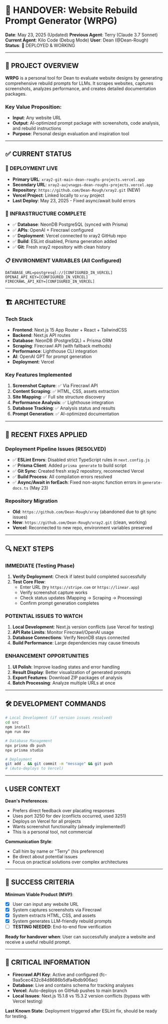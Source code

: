# 🔄 HANDOVER: Website Rebuild Prompt Generator (WRPG)

**Date**: May 23, 2025 (Updated)
**Previous Agent**: Terry (Claude 3.7 Sonnet)
**Current Agent**: Kilo Code (Debug Mode)
**User**: Dean (@Dean-Rough)
**Status**: 🚀 DEPLOYED & WORKING

---

## 🎯 PROJECT OVERVIEW

**WRPG** is a personal tool for Dean to evaluate website designs by generating comprehensive rebuild prompts for LLMs. It scrapes websites, captures screenshots, analyzes performance, and creates detailed documentation packages.

### Key Value Proposition:
- **Input**: Any website URL
- **Output**: AI-optimized prompt package with screenshots, code analysis, and rebuild instructions
- **Purpose**: Personal design evaluation and inspiration tool

---

## ✅ CURRENT STATUS

### 🚀 **DEPLOYMENT LIVE**
- **Primary URL**: `xray2-git-main-dean-roughs-projects.vercel.app`
- **Secondary URL**: `xray2-aujvnagps-dean-roughs-projects.vercel.app`
- **Repository**: `https://github.com/Dean-Rough/xray2.git` (NEW)
- **Vercel Project**: Linked locally to `xray` project
- **Last Deploy**: May 23, 2025 - Fixed async/await build errors

### 🔧 **INFRASTRUCTURE COMPLETE**
- ✅ **Database**: NeonDB PostgreSQL (synced with Prisma)
- ✅ **APIs**: OpenAI + Firecrawl configured
- ✅ **Deployment**: Vercel connected to xray2 GitHub repo
- ✅ **Build**: ESLint disabled, Prisma generation added
- ✅ **Git**: Fresh xray2 repository with clean history

### 📋 **ENVIRONMENT VARIABLES** (All Configured)
```
DATABASE_URL=postgresql://[CONFIGURED_IN_VERCEL]
OPENAI_API_KEY=[CONFIGURED_IN_VERCEL]
FIRECRAWL_API_KEY=[CONFIGURED_IN_VERCEL]
```

---

## 🏗️ ARCHITECTURE

### **Tech Stack**
- **Frontend**: Next.js 15 App Router + React + TailwindCSS
- **Backend**: Next.js API routes
- **Database**: NeonDB (PostgreSQL) + Prisma ORM
- **Scraping**: Firecrawl API (with fallback methods)
- **Performance**: Lighthouse CLI integration
- **AI**: OpenAI GPT for prompt generation
- **Deployment**: Vercel

### **Key Features Implemented**
1. **Screenshot Capture**: ✅ Via Firecrawl API
2. **Content Scraping**: ✅ HTML, CSS, assets extraction
3. **Site Mapping**: ✅ Full site structure discovery
4. **Performance Analysis**: ✅ Lighthouse integration
5. **Database Tracking**: ✅ Analysis status and results
6. **Prompt Generation**: ✅ AI-optimized documentation

---

## 🔧 **RECENT FIXES APPLIED**

### **Deployment Pipeline Issues (RESOLVED)**
- ✅ **ESLint Errors**: Disabled strict TypeScript rules in `next.config.js`
- ✅ **Prisma Client**: Added `prisma generate` to build script
- ✅ **Git Sync**: Created fresh xray2 repository, reconnected Vercel
- ✅ **Build Process**: All compilation errors resolved
- ✅ **Async/Await in forEach**: Fixed non-async function errors in `generate-docs.ts` (May 23)

### **Repository Migration**
- **Old**: `https://github.com/Dean-Rough/xray` (abandoned due to git sync issues)
- **New**: `https://github.com/Dean-Rough/xray2.git` (clean, working)
- **Vercel**: Reconnected to new repo, environment variables preserved

---

## 🔍 NEXT STEPS

### **IMMEDIATE (Testing Phase)**
1. **Verify Deployment**: Check if latest build completed successfully
2. **Test Core Flow**:
   - Enter URL (try `https://stripe.com` or `https://linear.app`)
   - Verify screenshot capture works
   - Check status updates (Mapping → Scraping → Processing)
   - Confirm prompt generation completes

### **POTENTIAL ISSUES TO WATCH**
1. **Local Development**: Next.js version conflicts (use Vercel for testing)
2. **API Rate Limits**: Monitor Firecrawl/OpenAI usage
3. **Database Connections**: Verify NeonDB stays connected
4. **Build Performance**: Large dependencies may cause timeouts

### **ENHANCEMENT OPPORTUNITIES**
1. **UI Polish**: Improve loading states and error handling
2. **Result Display**: Better visualization of generated prompts
3. **Export Features**: Download ZIP packages of analysis
4. **Batch Processing**: Analyze multiple URLs at once

---

## 🛠️ DEVELOPMENT COMMANDS

```bash
# Local Development (if version issues resolved)
cd src
npm install
npm run dev

# Database Management
npx prisma db push
npx prisma studio

# Deployment
git add . && git commit -m "message" && git push
# (Auto-deploys to Vercel)
```

---

## 📞 USER CONTEXT

**Dean's Preferences**:
- Prefers direct feedback over placating responses
- Uses port 3250 for dev (conflicts occurred, used 3251)
- Deploys on Vercel for all projects
- Wants screenshot functionality (already implemented!)
- This is a personal tool, not commercial

**Communication Style**:
- Call him by name or "Terry" (his preference)
- Be direct about potential issues
- Focus on practical solutions over complex architectures

---

## 🎯 SUCCESS CRITERIA

**Minimum Viable Product (MVP)**:
- [x] User can input any website URL
- [x] System captures screenshots via Firecrawl
- [x] System extracts HTML, CSS, and assets
- [x] System generates LLM-friendly rebuild prompts
- [ ] **TESTING NEEDED**: End-to-end flow verification

**Ready for handover when**: User can successfully analyze a website and receive a useful rebuild prompt.

---

## 🚨 CRITICAL INFORMATION

- **Firecrawl API Key**: Active and configured (fc-9aa5cec432c84d8686b5dfa4bdb906ac)
- **Database**: Live and contains schema for tracking analyses
- **Vercel**: Auto-deploys on GitHub pushes to main branch
- **Local Issues**: Next.js 15.1.8 vs 15.3.2 version conflicts (bypass with Vercel testing)

**Last Known State**: Deployment triggered after ESLint fix, should be ready for testing.

